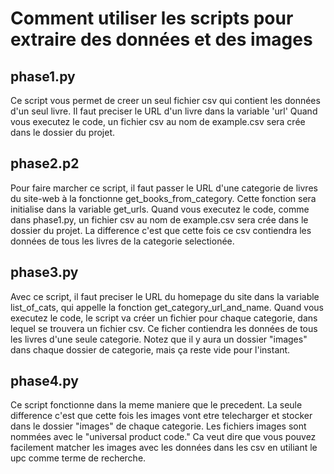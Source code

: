 # Comment utiliser les scripts pour extraire des données et des images

## phase1.py
Ce script vous permet de creer un seul fichier csv qui contient les données d'un seul livre.
Il faut preciser le URL d'un livre dans la variable 'url'
Quand vous executez le code, un fichier csv au nom de example.csv sera crée dans le dossier du projet.

## phase2.p2
Pour faire marcher ce script, il faut passer le URL d'une categorie de livres du site-web à la fonctionne get_books_from_category.
Cette fonction sera initialise dans la variable get_urls.
Quand vous executez le code, comme dans phase1.py, un fichier csv au nom de example.csv sera crée dans le dossier du projet.
La difference c'est que cette fois ce csv contiendra les données de tous les livres de la categorie selectionée.

## phase3.py
Avec ce script, il faut preciser le URL du homepage du site dans la variable list_of_cats, qui appelle la fonction get_category_url_and_name.
Quand vous executez le code, le script va créer un fichier pour chaque categorie, dans lequel se trouvera un fichier csv. 
Ce ficher contiendra les données de tous les livres d'une seule categorie.
Notez que il y aura un dossier "images" dans chaque dossier de categorie, mais ça reste vide pour l'instant.

## phase4.py
Ce script fonctionne dans la meme maniere que le precedent.
La seule difference c'est que cette fois les images vont etre telecharger et stocker dans le dossier "images" de chaque categorie.
Les fichiers images sont nommées avec le "universal product code." 
Ca veut dire que vous pouvez facilement matcher les images avec les données dans les csv en utiliant le upc comme terme de recherche.